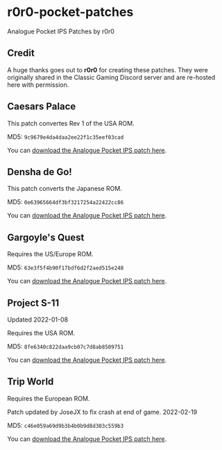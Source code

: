 # r0r0-pocket-patches
Analogue Pocket IPS Patches by r0r0

## Credit

A huge thanks goes out to **r0r0** for creating these patches. They were originally shared in the Classic Gaming Discord server and are re-hosted here with permission.

## Caesars Palace

This patch convertes Rev 1 of the USA ROM.

MD5: `9c9679e4da4daa2ee22f1c35eef03cad`

You can [download the Analogue Pocket IPS patch here](https://github.com/jduckett95/misc-pocket-patches/raw/main/caesars_palace_usa_rev_a_pocket-9c9679e4da4daa2ee22f1c35eef03cad.ips).

## Densha de Go!

This patch converts the Japanese ROM.

MD5: `0e63965664df3bf3217254a22422cc86`

You can [download the Analogue Pocket IPS patch here](https://github.com/jduckett95/misc-pocket-patches/raw/main/densha-de-go-pocket-patch-0e63965664df3bf3217254a22422cc86.ips).

## Gargoyle's Quest

Requires the US/Europe ROM.

MD5: `63e3f5f4b90f17bdf6d2f2aed515e248`

You can [download the Analogue Pocket IPS patch here](https://github.com/jduckett95/misc-pocket-patches/raw/main/Gargoyles-Quest-USA-EU-63e3f5f4b90f17bdf6d2f2aed515e248.ips).

## Project S-11

Updated 2022-01-08

Requires the USA ROM.

MD5: `8fe6340c822daa9cb07c7d8ab8509751`

You can [download the Analogue Pocket IPS patch here](https://github.com/jduckett95/misc-pocket-patches/raw/main/project-s-11-pocket-8fe6340c822daa9cb07c7d8ab8509751-v2.ips).

## Trip World

Requires the European ROM.

Patch updated by JoseJX to fix crash at end of game. 2022-02-19

MD5: `c46e059a69d9b3b4b0b9d8d303c559b3`

You can [download the Analogue Pocket IPS patch here](https://github.com/jduckett95/misc-pocket-patches/raw/main/trip-world-eu.ips).
